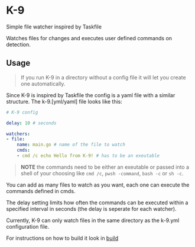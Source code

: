 # K-9
Simple file watcher inspired by Taskfile

Watches files for changes and executes user defined commands on detection.

## Usage

> If you run K-9 in a directory without a config file it will let you create one automatically.

Since K-9 is inspired by Taskfile the config is a yaml file with a similar structure. The k-9.[yml/yaml] file looks like this:

```yaml
# K-9 config

delay: 10 # seconds

watchers:
- file:
    name: main.go # name of the file to watch
    cmds:
    - cmd /c echo Hello from K-9! # has to be an exeutable
```

> **NOTE** the commands need to be either an exeutable or passed into a shell of your choosing like `cmd /c`, `pwsh -command`, `bash -c` or `sh -c`.

You can add as many files to watch as you want, each one can execute the commands defined in cmds.

The delay setting limits how often the commands can be executed within a specified interval in seconds (the delay is seperate for each watcher).

Currently, K-9 can only watch files in the same directory as the k-9.yml configuration file.

For instructions on how to build it look in [build](bin/build.md)